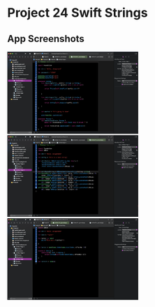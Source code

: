 # Project 24 Swift Strings

## App Screenshots
<img src= "/Project24/screenshots/1.png" width = "300">&emsp;
<img src= "/Project24/screenshots/2.png" width = "300">&emsp;
<img src= "/Project24/screenshots/3.png" width = "300">




